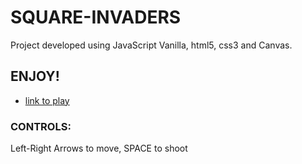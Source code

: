 # SQUARE-INVADERS
Project developed using JavaScript Vanilla, html5, css3 and Canvas.

## ENJOY!

* [link to play](https://vladickweb.github.io/minimalist-space-invaders/)

### CONTROLS:
Left-Right Arrows to move, SPACE  to shoot

